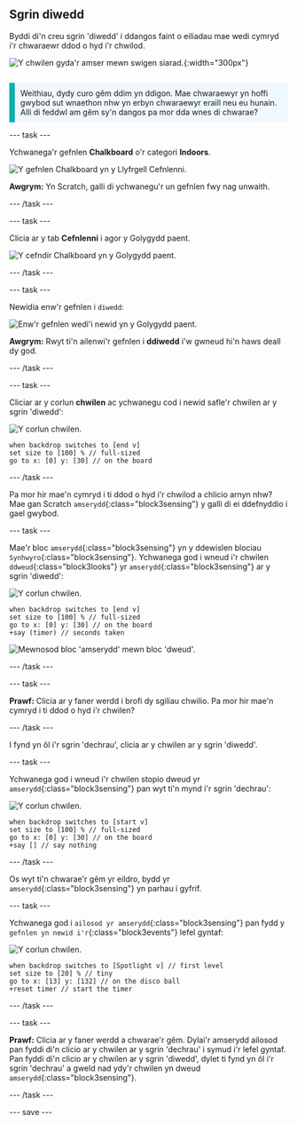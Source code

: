 ## Sgrin diwedd

<div style="display: flex; flex-wrap: wrap">
<div style="flex-basis: 200px; flex-grow: 1; margin-right: 15px;">
Byddi di'n creu sgrin 'diwedd' i ddangos faint o eiliadau mae wedi cymryd i'r chwaraewr ddod o hyd i'r chwilod. 
</div>
<div>

![Y chwilen gyda'r amser mewn swigen siarad.](images/end-screen.png){:width="300px"}

</div>
</div>

<p style="border-left: solid; border-width:10px; border-color: #0faeb0; background-color: aliceblue; padding: 10px;">
Weithiau, dydy curo gêm ddim yn ddigon. Mae chwaraewyr yn hoffi gwybod sut wnaethon nhw yn erbyn chwaraewyr eraill neu eu hunain. Alli di feddwl am gêm sy'n dangos pa mor dda wnes di chwarae?</p>

--- task ---

Ychwanega'r gefnlen **Chalkboard** o'r categori **Indoors**.

![Y gefnlen Chalkboard yn y Llyfrgell Cefnlenni.](images/chalkboard.png)

**Awgrym:** Yn Scratch, galli di ychwanegu'r un gefnlen fwy nag unwaith.

--- /task ---

--- task ---

Clicia ar y tab **Cefnlenni** i agor y Golygydd paent.

![Y cefndir Chalkboard yn y Golygydd paent.](images/chalkboard2-paint.png)

--- /task ---

--- task ---

Newidia enw'r gefnlen i `diwedd`:

![Enw'r gefnlen wedi'i newid yn y Golygydd paent.](images/end-screen-name.png)

**Awgrym:** Rwyt ti'n ailenwi'r gefnlen i **ddiwedd** i'w gwneud hi'n haws deall dy god.

--- /task ---

--- task ---

Cliciar ar y corlun **chwilen** ac ychwanegu cod i newid safle'r chwilen ar y sgrin 'diwedd':

![Y corlun chwilen.](images/bug-sprite.png)

```blocks3
when backdrop switches to [end v]
set size to [100] % // full-sized
go to x: [0] y: [30] // on the board
```

--- /task ---

Pa mor hir mae'n cymryd i ti ddod o hyd i'r chwilod a chlicio arnyn nhw? Mae gan Scratch `amserydd`{:class="block3sensing"} y galli di ei ddefnyddio i gael gwybod.

--- task ---

Mae'r bloc `amserydd`{:class="block3sensing"} yn y ddewislen blociau `Synhwyro`{:class="block3sensing"}. Ychwanega god i wneud i'r chwilen `ddweud`{:class="block3looks"} yr `amserydd`{:class="block3sensing"} ar y sgrin 'diwedd':

![Y corlun chwilen.](images/bug-sprite.png)

```blocks3
when backdrop switches to [end v]
set size to [100] % // full-sized
go to x: [0] y: [30] // on the board
+say (timer) // seconds taken
```

![Mewnosod bloc 'amserydd' mewn bloc 'dweud'.](images/inserting-blocks.gif)

--- /task ---

--- task ---

**Prawf:** Clicia ar y faner werdd i brofi dy sgiliau chwilio. Pa mor hir mae'n cymryd i ti ddod o hyd i'r chwilen?

--- /task ---

I fynd yn ôl i'r sgrin 'dechrau', clicia ar y chwilen ar y sgrin 'diwedd'.

--- task ---

Ychwanega god i wneud i'r chwilen stopio dweud yr `amserydd`{:class="block3sensing"} pan wyt ti'n mynd i'r sgrin 'dechrau':

![Y corlun chwilen.](images/bug-sprite.png)

```blocks3
when backdrop switches to [start v]
set size to [100] % // full-sized
go to x: [0] y: [30] // on the board
+say [] // say nothing
```

--- /task ---

Os wyt ti'n chwarae'r gêm yr eildro, bydd yr `amserydd`{:class="block3sensing"} yn parhau i gyfrif.

--- task ---

Ychwanega god i `ailosod yr amserydd`{:class="block3sensing"} pan fydd y `gefnlen yn newid i'r`{:class="block3events"} lefel gyntaf:

![Y corlun chwilen.](images/bug-sprite.png)

```blocks3
when backdrop switches to [Spotlight v] // first level
set size to [20] % // tiny
go to x: [13] y: [132] // on the disco ball
+reset timer // start the timer
```

--- /task ---

--- task ---

**Prawf:** Clicia ar y faner werdd a chwarae'r gêm. Dylai'r amserydd ailosod pan fyddi di'n clicio ar y chwilen ar y sgrin 'dechrau' i symud i'r lefel gyntaf. Pan fyddi di'n clicio ar y chwilen ar y sgrin 'diwedd', dylet ti fynd yn ôl i'r sgrin 'dechrau' a gweld nad ydy'r chwilen yn dweud `amserydd`{:class="block3sensing"}.

--- /task ---

--- save ---
